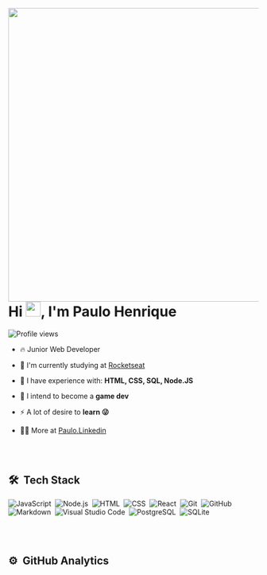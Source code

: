 <img align="right" height="590em" 
  src="https://raw.githubusercontent.com/gist/PauloS2Henrique/0fcf7767c6328af6d681edeb00904734/raw/92b5c3cf16e24a5a01815b96f37bd38f333ddbb5/gitHubcard.svg"/>
  
<h1 align="left">Hi <img src="https://raw.githubusercontent.com/kaueMarques/kaueMarques/master/hi.gif" height="30px">, I'm Paulo Henrique</h1>

<p align="left"> <img src="https://komarev.com/ghpvc/?username=PauloS2henrique&color=yellow" alt="Profile views" /> </p>

- 🔥 Junior Web Developer  

- 🔭 I'm currently studying at [Rocketseat](https://github.com/Rocketseat)

- 💬 I have experience with: **HTML, CSS, SQL, Node.JS**

- 👾 I intend to become a **game dev**

- ⚡ A lot of desire to **learn 😜**

- 👨‍💻 More at [Paulo.Linkedin](https://www.linkedin.com/in/paulo-henrique-9b1a77263/)



<br><br>

## 🛠 &nbsp;Tech Stack

![JavaScript](https://img.shields.io/badge/-JavaScript-05122A?style=flat&logo=javascript)&nbsp;
![Node.js](https://img.shields.io/badge/-Node.js-05122A?style=flat&logo=node.js)&nbsp;
![HTML](https://img.shields.io/badge/-HTML-05122A?style=flat&logo=HTML5)&nbsp;
![CSS](https://img.shields.io/badge/-CSS-05122A?style=flat&logo=CSS3&logoColor=1572B6)&nbsp;
![React](https://img.shields.io/badge/-React-05122A?style=flat&logo=react)&nbsp;
![Git](https://img.shields.io/badge/-Git-05122A?style=flat&logo=git)&nbsp;
![GitHub](https://img.shields.io/badge/-GitHub-05122A?style=flat&logo=github)&nbsp;
![Markdown](https://img.shields.io/badge/-Markdown-05122A?style=flat&logo=markdown)&nbsp;
![Visual Studio Code](https://img.shields.io/badge/-Visual%20Studio%20Code-05122A?style=flat&logo=visual-studio-code&logoColor=007ACC)&nbsp;
![PostgreSQL](https://img.shields.io/badge/-PostgreSQL-05122A?style=flat&logo=postgresql)&nbsp;
![SQLite](https://img.shields.io/badge/-SQLite-05122A?style=flat&logo=sqlite)&nbsp;

<br><br>


## ⚙️ &nbsp;GitHub Analytics

  <!--
<p align="left">
<img width="530em" src="https://github-readme-stats.vercel.app/api?username=PauloS2Henrique&show_icons=true&theme=vision-friendly-dark" alt="maykbrito's stats"/>
-->


<br><br>
 
<!--
## Contact

<p align="left" style="background:yellow">
<a href="https://codepen.io/maykbrito" target="_blank">
  <img align="center" src="https://img.shields.io/badge/-maykbrito-05122A?style=flat&logo=codepen" alt="codepen"/>
</a>
<a href="https://twitter.com/maykbrito" target="_blank">
  <img align="center" src="https://img.shields.io/badge/-maykbrito-05122A?style=flat&logo=twitter" alt="twitter"/>  
</a>
<a href="https://linkedin.com/in/maykbrito" target="_blank">
  <img align="center" src="https://img.shields.io/badge/-maykbrito-05122A?style=flat&logo=linkedin" alt="linkedin"/>
</a>
<a href="https://instagram.com/maykbrito" target="_blank">
 <img align="center" src="https://img.shields.io/badge/-maykbrito-05122A?style=flat&logo=instagram" alt="instagram"/>
</a>
<a href="https://youtube.com/maykbrito" target="_blank">
 <img align="center" src="https://img.shields.io/badge/-maykbrito-05122A?style=flat&logo=youtube" alt="youtube"/>
</a>
</p>
-->

<!--

<img width="490em" src="https://github-readme-twitter-gazf.vercel.app/api?id=maykbrito&layout=wide&show_reply=off&show_retweet=off" />


**maykbrito/maykbrito** is a ✨ _special_ ✨ repository because its `README.md` (this file) appears on your GitHub profile.

Here are some ideas to get you started:

- 🔭 I’m currently working on ...
- 🌱 I’m currently learning ...
- 👯 I’m looking to collaborate on ...
- 🤔 I’m looking for help with ...
- 💬 Ask me about ...
- 📫 How to reach me: ...
- 😄 Pronouns: ...
- ⚡ Fun fact: ...
-->
